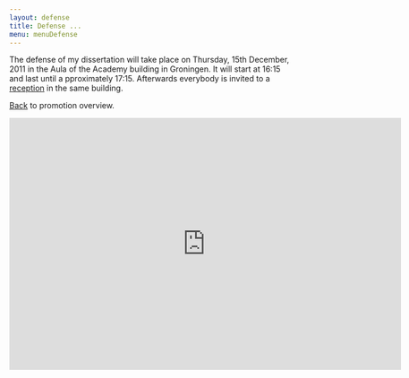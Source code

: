 ```yaml
---
layout: defense
title: Defense ...
menu: menuDefense
---
```


The defense of my dissertation will take place on Thursday, 
15th December, 2011 in the Aula of the Academy building in 
Groningen. It will start at 16:15 and last until a
pproximately 17:15. Afterwards everybody is invited to a 
[reception](/promotie/reception.html) in the same building.
              
[Back](/promotie) to promotion overview.
            
 <iframe width="700" height="450" frameborder="0" scrolling="no" marginheight="0" marginwidth="0" src="http://maps.google.com/maps?f=q&amp;source=s_q&amp;hl=en&amp;geocode=&amp;q=Academiegebouw,+Broerstraat,+Binnenstad,+Groningen,+Netherlands&amp;aq=0&amp;sll=53.219263,6.562987&amp;sspn=0.01146,0.025041&amp;ie=UTF8&amp;hq=Academiegebouw,+Broerstraat,+Binnenstad,+Groningen,+Netherlands&amp;cid=9041698251548001870&amp;hnear=&amp;ll=53.223302,6.564159&amp;spn=0.023124,0.059996&amp;z=14&amp;iwloc=A&amp;output=embed"></iframe>
            




